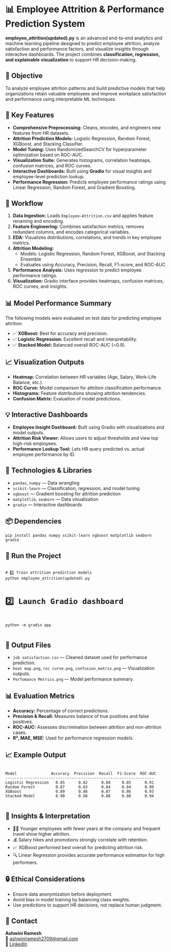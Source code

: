 <!DOCTYPE html>
<html lang="en">
<head>
  <meta charset="UTF-8">
  <title>👥 Employee Attrition & Performance Prediction System</title>
</head>
<body>

  <h1>📊 Employee Attrition & Performance Prediction System</h1>

  <p>
    <strong>employee_attrition(updated).py</strong> is an advanced end-to-end analytics and machine learning pipeline designed to predict
    employee attrition, analyze satisfaction and performance factors, and visualize insights through interactive dashboards.
    The project combines <strong>classification, regression, and explainable visualization</strong> to support HR decision-making.
  </p>

  <h2>🎯 Objective</h2>
  <p>
    To analyze employee attrition patterns and build predictive models that help organizations retain valuable employees and
    improve workplace satisfaction and performance using interpretable ML techniques.
  </p>

  <h2>🧠 Key Features</h2>
  <ul>
    <li><strong>Comprehensive Preprocessing:</strong> Cleans, encodes, and engineers new features from HR datasets.</li>
    <li><strong>Attrition Prediction Models:</strong> Logistic Regression, Random Forest, XGBoost, and Stacking Classifier.</li>
    <li><strong>Model Tuning:</strong> Uses RandomizedSearchCV for hyperparameter optimization based on ROC-AUC.</li>
    <li><strong>Visualization Suite:</strong> Generates histograms, correlation heatmaps, confusion matrices, and ROC curves.</li>
    <li><strong>Interactive Dashboards:</strong> Built using <strong>Gradio</strong> for visual insights and employee-level prediction lookup.</li>
    <li><strong>Performance Regression:</strong> Predicts employee performance ratings using Linear Regression, Random Forest, and Gradient Boosting.</li>
  </ul>

  <h2>📁 Workflow</h2>
  <ol>
    <li><strong>Data Ingestion:</strong> Loads <code>Employee-Attrition.csv</code> and applies feature renaming and encoding.</li>
    <li><strong>Feature Engineering:</strong> Combines satisfaction metrics, removes redundant columns, and encodes categorical variables.</li>
    <li><strong>EDA:</strong> Visualizes distributions, correlations, and trends in key employee metrics.</li>
    <li><strong>Attrition Modeling:</strong> 
      <ul>
        <li>Models: Logistic Regression, Random Forest, XGBoost, and Stacking Ensemble</li>
        <li>Evaluates using Accuracy, Precision, Recall, F1-score, and ROC-AUC</li>
      </ul>
    </li>
    <li><strong>Performance Analysis:</strong> Uses regression to predict employee performance ratings.</li>
    <li><strong>Visualization:</strong> Gradio interface provides heatmaps, confusion matrices, ROC curves, and insights.</li>
  </ol>

  <h2>📊 Model Performance Summary</h2>
  <p>
    The following models were evaluated on test data for predicting employee attrition:
  </p>
  <ul>
    <li>✅ <strong>XGBoost:</strong> Best for accuracy and precision.</li>
    <li>✅ <strong>Logistic Regression:</strong> Excellent recall and interpretability.</li>
    <li>✅ <strong>Stacked Model:</strong> Balanced overall ROC-AUC (~0.9).</li>
  </ul>

  <h2>📈 Visualization Outputs</h2>
  <ul>
    <li><strong>Heatmap:</strong> Correlation between HR variables (Age, Salary, Work-Life Balance, etc.).</li>
    <li><strong>ROC Curve:</strong> Model comparison for attrition classification performance.</li>
    <li><strong>Histograms:</strong> Feature distributions showing attrition tendencies.</li>
    <li><strong>Confusion Matrix:</strong> Evaluation of model predictions.</li>
  </ul>

  <h2>💡 Interactive Dashboards</h2>
  <ul>
    <li><strong>Employee Insight Dashboard:</strong> Built using Gradio with visualizations and model outputs.</li>
    <li><strong>Attrition Risk Viewer:</strong> Allows users to adjust thresholds and view top high-risk employees.</li>
    <li><strong>Performance Lookup Tool:</strong> Lets HR query predicted vs. actual employee performance by ID.</li>
  </ul>

  <h2>🧮 Technologies & Libraries</h2>
  <ul>
    <li><code>pandas</code>, <code>numpy</code> — Data wrangling</li>
    <li><code>scikit-learn</code> — Classification, regression, and model tuning</li>
    <li><code>xgboost</code> — Gradient boosting for attrition prediction</li>
    <li><code>matplotlib</code>, <code>seaborn</code> — Data visualization</li>
    <li><code>gradio</code> — Interactive dashboards</li>
  </ul>

  <h2>📦 Dependencies</h2>
  <pre><code>pip install pandas numpy scikit-learn xgboost matplotlib seaborn gradio</code></pre>

  <h2>🚀 Run the Project</h2>
  <pre><code>
# 1️⃣ Train attrition prediction models
python employee_attrition(updated).py

# 2️⃣ Launch Gradio dashboard
python -m gradio app
  </code></pre>

  <h2>📁 Output Files</h2>
  <ul>
    <li><code>job satisfaction.csv</code> — Cleaned dataset used for performance prediction.</li>
    <li><code>heat map.png</code>, <code>roc curve.png</code>, <code>confusion_matrix.png</code> — Visualization outputs.</li>
    <li><code>Perfomance Metrics.png</code> — Model performance summary.</li>
  </ul>

  <h2>📊 Evaluation Metrics</h2>
  <ul>
    <li><strong>Accuracy:</strong> Percentage of correct predictions.</li>
    <li><strong>Precision & Recall:</strong> Measures balance of true positives and false positives.</li>
    <li><strong>ROC-AUC:</strong> Assesses discrimination between attrition and non-attrition cases.</li>
    <li><strong>R², MAE, MSE:</strong> Used for performance regression models.</li>
  </ul>

  <h2>📈 Example Output</h2>
  <pre><code>
Model               Accuracy  Precision  Recall  F1-Score  ROC-AUC
-----------------------------------------------------------------
Logistic Regression   0.85      0.82      0.88     0.85      0.91
Random Forest         0.87      0.83      0.84     0.84      0.90
XGBoost               0.89      0.86      0.87     0.86      0.93
Stacked Model         0.90      0.88      0.88     0.88      0.94
  </code></pre>

  <h2>💬 Insights & Interpretation</h2>
  <ul>
    <li>🧑‍💼 Younger employees with fewer years at the company and frequent travel show higher attrition.</li>
    <li>💰 Salary hikes and promotions strongly correlate with retention.</li>
    <li>📈 XGBoost performed best overall for predicting attrition risk.</li>
    <li>🔍 Linear Regression provides accurate performance estimation for high performers.</li>
  </ul>

  <h2>🔒 Ethical Considerations</h2>
  <ul>
    <li>Ensure data anonymization before deployment.</li>
    <li>Avoid bias in model training by balancing class weights.</li>
    <li>Use predictions to support HR decisions, not replace human judgment.</li>
  </ul>

  <h2>📧 Contact</h2>
  <p>
    <strong>Ashwini Ramesh</strong><br>
    📧 <a href="mailto:ashwiniramesh2709@gmail.com">ashwiniramesh2709@gmail.com</a><br>
    🔗 <a href="https://linkedin.com/in/ashwini27" target="_blank">LinkedIn</a>
  </p>

</body>
</html>
